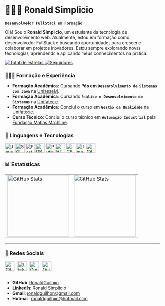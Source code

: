 # 👨🏻‍💻 **Ronald Simplicio**  
**`Desenvolvedor FullStack em Formação`**

Olá! Sou o **Ronald Simplicio**, um estudante da tecnologia de desenvolvimento web. Atualmente, estou em formação como desenvolvedor FullStack e buscando oportunidades para crescer e colaborar em projetos inovadores. Estou sempre explorando novas tecnologias, aprendendo e aplicando meus conhecimentos na prática.

<p align="left">  
    <a href="https://github.com/RonaldGuilhon?tab=repositories&sort=stargazers">
        <img 
            alt="Total de estrelas" 
            title="Total de estrelas GitHub" 
            src="https://custom-icon-badges.demolab.com/github/stars/RonaldGuilhon?color=55960c&style=for-the-badge&labelColor=488207&logo=star&label=estrelas"
        />
    </a>
    <a href="https://github.com/RonaldGuilhon?tab=followers">
        <img 
            alt="Seguidores" 
            title="Me siga no GitHub" 
            src="https://custom-icon-badges.demolab.com/github/followers/RonaldGuilhon?color=236ad3&labelColor=1155ba&style=for-the-badge&logo=github&label=Seguidores&logoColor=white"
        />
    </a>
</p>

### 👨🏻‍🎓 Formação e Experiência

- **Formação Acadêmica**: Cursando **Pós em `Desenvolvimento de Sistemas com Java`** na [Uniasselvi](https://portal.uniasselvi.com.br).
- **Formação Acadêmica**: Cursando **`Análise e Desenvolvimento de Sistemas`** na [Unifatecie](https://unifatecie.edu.br).
- **Formação Acadêmica**: Concluí o curso em **`Gestão da Qualidade`** na [Unifatecie](https://unifatecie.edu.br).
- **Curso Técnico**: Concluí o curso técnico em **`Automação Industrial`** pela [Fundação Matias Machline](https://www.fundacaomatiasmachline.org.br).

### 🤖 **Linguagens e Tecnologias**

<img align="left" alt="Java" title="Java" width="30px" src="https://cdn.jsdelivr.net/gh/devicons/devicon@latest/icons/java/java-original.svg" />
<img align="left" alt="SQL" title="SQL" width="30px" src="https://cdn.jsdelivr.net/gh/devicons/devicon/icons/mysql/mysql-original.svg" />
<img align="left" alt="PostgreSQL" title="PostgreSQL" width="30px" src="https://cdn.jsdelivr.net/gh/devicons/devicon/icons/postgresql/postgresql-original.svg" />
<img align="left" alt="DBeaver" title="DBeaver" width="30px" src="https://cdn.jsdelivr.net/gh/devicons/devicon/icons/dbeaver/dbeaver-original.svg" />
<img align="left" alt="Python" title="Python" width="30px" src="https://cdn.jsdelivr.net/gh/devicons/devicon/icons/python/python-original.svg" />
<img align="left" alt="HTML" title="HTML" width="30px" src="https://cdn.jsdelivr.net/gh/devicons/devicon@latest/icons/html5/html5-original.svg" />
<img align="left" alt="CSS" title="CSS" width="30px" src="https://cdn.jsdelivr.net/gh/devicons/devicon@latest/icons/css3/css3-original.svg" />
<img align="left" alt="JavaScript" title="JavaScript" width="30px" src="https://cdn.jsdelivr.net/gh/devicons/devicon@latest/icons/javascript/javascript-original.svg" />
<img align="left" alt="Git" title="Git" width="30px" src="https://cdn.jsdelivr.net/gh/devicons/devicon@latest/icons/git/git-original.svg" />


<br/>
<br/>

### 📊 **Estatísticas**

<table style="border-collapse: collapse; border: none;">
  <tr>
    <td style="border: none;">
      <img alt="GitHub Stats" height="200" src="https://github-readme-stats.vercel.app/api?username=RonaldGuilhon&show_icons=true&theme=tokyonight&include_all_commits=true&locale=pt-br" />
    </td>
    <td style="border: none;">
      <img alt="GitHub Stats" height="200" src="https://github-readme-stats.vercel.app/api/top-langs/?username=RonaldGuilhon&theme=tokyonight&layout=compact&custom_title=Tecnologias&langs_count=9" />
    </td>
  </tr>
</table>


---

### 🔗 **Redes Sociais**

<div style="display: flex; align-items: center; gap: 10px;">
  <img alt="GitHub" title="GitHub" width="30px" src="https://cdn.jsdelivr.net/gh/devicons/devicon/icons/github/github-original.svg" />
  <img alt="LinkedIn" title="LinkedIn" width="30px" src="https://cdn.jsdelivr.net/gh/devicons/devicon/icons/linkedin/linkedin-original.svg" />
  <img alt="Gmail" title="Gmail" width="30px" src="https://upload.wikimedia.org/wikipedia/commons/d/d7/Google_Gmail_logo_2013.svg" />
  <img alt="Outlook" title="Outlook" width="30px" src="https://upload.wikimedia.org/wikipedia/commons/a/a5/Outlook.com_logo_2013.svg" />
</div>

<br/>

- **GitHub**: [RonaldGuilhon](https://github.com/RonaldGuilhon)
- **LinkedIn**: [Ronald Simplicio](https://www.linkedin.com/in/ronaldsimplicio/)
- **Gmail**: [ronaldguilhon@gmail.com](mailto:ronaldguilhon@gmail.com)
- **Hotmail**: [ronaldguilhon@hotmail.com](mailto:ronaldguilhon@hotmail.com)

